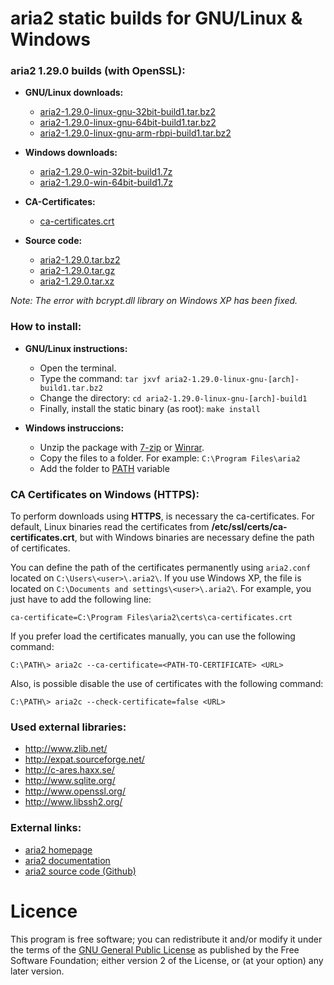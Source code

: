 aria2 static builds for GNU/Linux & Windows
===========================================

### aria2 1.29.0 builds (with OpenSSL):

  * **GNU/Linux downloads:**
    * [aria2-1.29.0-linux-gnu-32bit-build1.tar.bz2](https://github.com/q3aql/aria2-static-builds/releases/download/v1.29.0/aria2-1.29.0-linux-gnu-32bit-build1.tar.bz2)
    * [aria2-1.29.0-linux-gnu-64bit-build1.tar.bz2](https://github.com/q3aql/aria2-static-builds/releases/download/v1.29.0/aria2-1.29.0-linux-gnu-64bit-build1.tar.bz2)
    * [aria2-1.29.0-linux-gnu-arm-rbpi-build1.tar.bz2](https://github.com/q3aql/aria2-static-builds/releases/download/v1.29.0/aria2-1.29.0-linux-gnu-arm-rbpi-build1.tar.bz2)

  * **Windows downloads:**
    * [aria2-1.29.0-win-32bit-build1.7z](https://github.com/q3aql/aria2-static-builds/releases/download/v1.29.0/aria2-1.29.0-win-32bit-build1.7z)
    * [aria2-1.29.0-win-64bit-build1.7z](https://github.com/q3aql/aria2-static-builds/releases/download/v1.29.0/aria2-1.29.0-win-64bit-build1.7z)

  * **CA-Certificates:**
    * [ca-certificates.crt](https://github.com/q3aql/aria2-static-builds/releases/download/v1.29.0/ca-certificates.crt)

  * **Source code:**
    * [aria2-1.29.0.tar.bz2](https://github.com/tatsuhiro-t/aria2/releases/download/release-1.29.0/aria2-1.29.0.tar.bz2)
    * [aria2-1.29.0.tar.gz](https://github.com/tatsuhiro-t/aria2/releases/download/release-1.29.0/aria2-1.29.0.tar.gz)
    * [aria2-1.29.0.tar.xz](https://github.com/tatsuhiro-t/aria2/releases/download/release-1.29.0/aria2-1.29.0.tar.xz)

_Note: The error with bcrypt.dll library on Windows XP has been fixed._

### How to install:

  * **GNU/Linux instructions:**
    * Open the terminal.
    * Type the command: `tar jxvf aria2-1.29.0-linux-gnu-[arch]-build1.tar.bz2`
    * Change the directory: `cd aria2-1.29.0-linux-gnu-[arch]-build1`
    * Finally, install the static binary (as root): `make install`

  * **Windows instruccions:**
    * Unzip the package with [7-zip](http://www.7-zip.org/) or [Winrar](http://www.rarlab.com/).
    * Copy the files to a folder. For example: `C:\Program Files\aria2`
    * Add the folder to [PATH](https://www.google.es/search?q=add+folder+to+PATH+on+Windows) variable

### CA Certificates on Windows (HTTPS):

To perform downloads using **HTTPS**, is necessary the ca-certificates. For default, Linux binaries read the certificates from **/etc/ssl/certs/ca-certificates.crt**, but with Windows binaries are necessary define the path of certificates.

You can define the path of the certificates permanently using `aria2.conf` located on `C:\Users\<user>\.aria2\`. If you use Windows XP, the file is located on `C:\Documents and settings\<user>\.aria2\`. For example, you just have to add the following line:

`ca-certificate=C:\Program Files\aria2\certs\ca-certificates.crt`

If you prefer load the certificates manually, you can use the following command:

`C:\PATH\> aria2c --ca-certificate=<PATH-TO-CERTIFICATE> <URL>`

Also, is possible disable the use of certificates with the following command:

`C:\PATH\> aria2c --check-certificate=false <URL>`

### Used external libraries:

  * http://www.zlib.net/
  * http://expat.sourceforge.net/
  * http://c-ares.haxx.se/
  * http://www.sqlite.org/
  * http://www.openssl.org/
  * http://www.libssh2.org/

### External links:

  * [aria2 homepage](https://aria2.github.io/)
  * [aria2 documentation](https://aria2.github.io/manual/en/html/)
  * [aria2 source code (Github)](https://github.com/aria2/aria2)

  
Licence
=======

This program is free software; you can redistribute it and/or modify it under the terms of the [GNU General Public License](LICENCE.md) as published by the Free Software Foundation;
either version 2 of the License, or (at your option) any later version.
